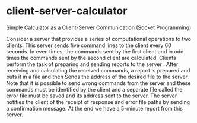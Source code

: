 # client-server-calculator
Simple Calculator as a Client-Server Communication (Socket Programming)

Consider a server that provides a series of computational operations to two clients.
This server sends five command lines to the client every 60 seconds. In even times, the commands sent by the first client and in odd times the commands sent by the second client are calculated. Clients perform the task of preparing and sending reports to the server . After receiving and calculating the received commands, a report is prepared and puts it in a file and then Sends the address of the desired file to the server. Note that it is possible to send wrong commands from the server and these commands must be identified by the client and a separate file called the error file must be saved and its address sent to the server. The server notifies the client of the receipt of response and error file paths by sending a confirmation message. At the end we have a 5-minute report from this server.
